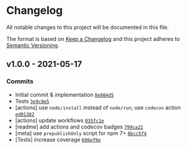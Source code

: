# Changelog

All notable changes to this project will be documented in this file.

The format is based on [Keep a Changelog](https://keepachangelog.com/en/1.0.0/)
and this project adheres to [Semantic Versioning](https://semver.org/spec/v2.0.0.html).

## v1.0.0 - 2021-05-17

### Commits

- Initial commit & implementation [`8e984d5`](https://github.com/es-shims/Number.parseInt/commit/8e984d578a7b482700cccdc03667bdda524e7603)
- Tests [`3e9c8e5`](https://github.com/es-shims/Number.parseInt/commit/3e9c8e571ca3b0934d05f052d9b5aa26d85a3eb5)
- [actions] use `node/install` instead of `node/run`; use `codecov` action [`ed01382`](https://github.com/es-shims/Number.parseInt/commit/ed013821c7e113af7c9d38a253af6af78e2f1ae3)
- [actions] update workflows [`035fc1e`](https://github.com/es-shims/Number.parseInt/commit/035fc1e1246f61b141650737eb48deef5a1daed4)
- [readme] add actions and codecov badges [`799ca22`](https://github.com/es-shims/Number.parseInt/commit/799ca22de74a4d81bf028e617330ea1be85e7681)
- [meta] use `prepublishOnly` script for npm 7+ [`8bcc5f4`](https://github.com/es-shims/Number.parseInt/commit/8bcc5f4703bce050eb414e7513a59746f72d5f78)
- [Tests] increase coverage [`606ef9e`](https://github.com/es-shims/Number.parseInt/commit/606ef9e20501a0c13b5e01883ca9eb90e0030c97)
